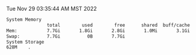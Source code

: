 Tue Nov 29 03:35:44 AM MST 2022
```bash
System Memory
               total        used        free      shared  buff/cache   available
Mem:           7.7Gi       1.8Gi       2.8Gi       1.0Mi       3.1Gi       5.6Gi
Swap:          7.7Gi          0B       7.7Gi
System Storage
628M	.
```
